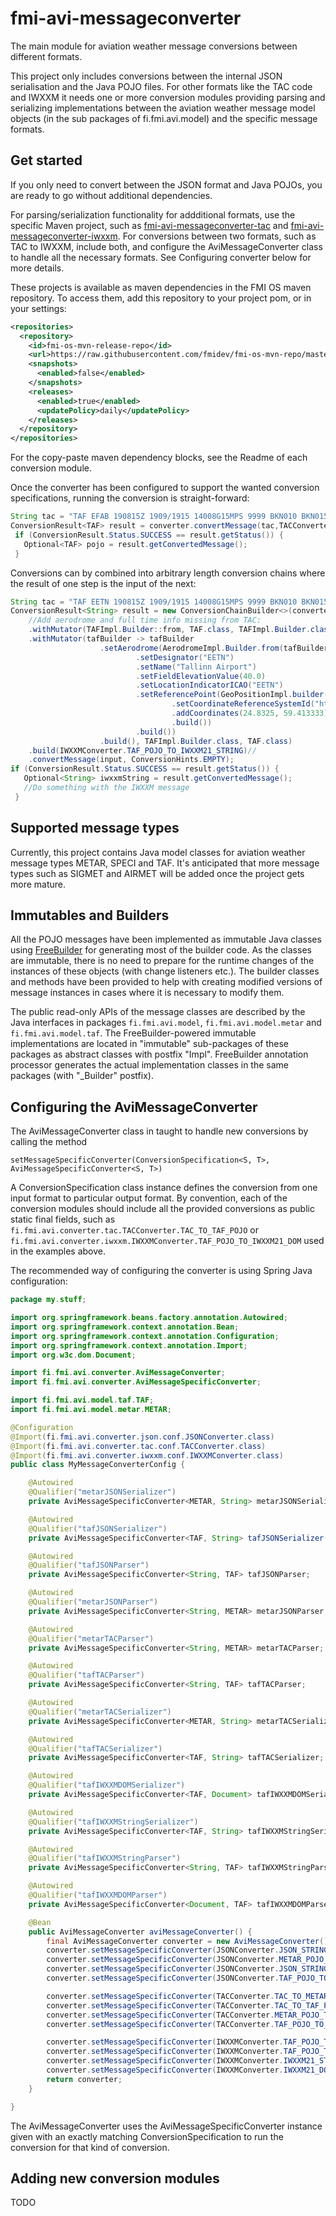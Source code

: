 # fmi-avi-messageconverter
The main module for aviation weather message conversions between different formats.

This project only includes conversions between the internal JSON serialisation and the 
Java POJO files. For other formats like the TAC code and IWXXM it needs one or more conversion modules providing parsing 
and serializing implementations between the aviation weather message model objects 
(in the sub packages of fi.fmi.avi.model) and the specific message formats.

## Get started
If you only need to convert between the JSON format and Java POJOs, you are ready to go
without additional dependencies.

For parsing/serialization functionality for addditional formats, use the specific Maven project, such as
[fmi-avi-messageconverter-tac](https://github.com/fmidev/fmi-avi-messageconverter-tac) and 
[fmi-avi-messageconverter-iwxxm](https://github.com/fmidev/fmi-avi-messageconverter-iwxxm). For 
conversions between two formats, such as TAC to IWXXM, include both, and configure the 
AviMessageConverter class to handle all the necessary formats. See Configuring converter 
below for more details.

These projects is available as maven dependencies in the FMI OS maven repository. To access them, 
add this repository to your project pom, or in your settings:

```xml
<repositories>
  <repository>
    <id>fmi-os-mvn-release-repo</id>
    <url>https://raw.githubusercontent.com/fmidev/fmi-os-mvn-repo/master</url>
    <snapshots>
      <enabled>false</enabled>
    </snapshots>
    <releases>
      <enabled>true</enabled>
      <updatePolicy>daily</updatePolicy>
    </releases>
  </repository>
</repositories>
``` 

For the copy-paste maven dependency blocks, see the Readme of each conversion module.

Once the converter has been configured to support the wanted conversion specifications, running 
the conversion is straight-forward:



```java
String tac = "TAF EFAB 190815Z 1909/1915 14008G15MPS 9999 BKN010 BKN015=";
ConversionResult<TAF> result = converter.convertMessage(tac,TACConverter.TAC_TO_TAF_POJO);
 if (ConversionResult.Status.SUCCESS == result.getStatus()) {
   Optional<TAF> pojo = result.getConvertedMessage();
 }
```

Conversions can by combined into arbitrary length conversion chains where the result of one step is the input of the next:

```java
String tac = "TAF EETN 190815Z 1909/1915 14008G15MPS 9999 BKN010 BKN015=";
ConversionResult<String> result = new ConversionChainBuilder<>(converter, TACConverter.TAC_TO_IMMUTABLE_TAF_POJO)
    //Add aerodrome and full time info missing from TAC:
    .withMutator(TAFImpl.Builder::from, TAF.class, TAFImpl.Builder.class)
    .withMutator(tafBuilder -> tafBuilder
                    .setAerodrome(AerodromeImpl.Builder.from(tafBuilder.getAerodrome())
                            .setDesignator("EETN")
                            .setName("Tallinn Airport")
                            .setFieldElevationValue(40.0)
                            .setLocationIndicatorICAO("EETN")
                            .setReferencePoint(GeoPositionImpl.builder()
                                    .setCoordinateReferenceSystemId("http://www.opengis.net/def/crs/EPSG/0/4326")
                                    .addCoordinates(24.8325, 59.413333)
                                    .build())
                            .build())
                    .build(), TAFImpl.Builder.class, TAF.class)
    .build(IWXXMConverter.TAF_POJO_TO_IWXXM21_STRING)//
    .convertMessage(input, ConversionHints.EMPTY);
if (ConversionResult.Status.SUCCESS == result.getStatus()) {
   Optional<String> iwxxmString = result.getConvertedMessage();
   //Do something with the IWXXM message
 }
```

## Supported message types
Currently, this project contains Java model classes for aviation weather message types METAR, SPECI and TAF. It's anticipated 
that more message types such as SIGMET and AIRMET will be added once the project gets more mature.

## Immutables and Builders

All the POJO messages have been implemented as immutable Java classes using [FreeBuilder](https://github.com/inferred/FreeBuilder) 
for generating most of the builder code. As the classes are immutable, there is no need to prepare for the
runtime changes of the instances of these objects (with change listeners etc.). The builder classes and methods
have been provided to help with creating modified versions of message instances in cases where it is
necessary to modify them.

The public read-only APIs of the message classes are described by the Java interfaces in packages
```fi.fmi.avi.model```, ```fi.fmi.avi.model.metar``` and ```fi.fmi.avi.model.taf```. The 
FreeBuilder-powered immutable implementations are located in "immutable" sub-packages of these packages as 
abstract classes with postfix "Impl". FreeBuilder annotation processor generates the actual 
implementation classes in the same packages (with "_Builder" postfix).

## Configuring the AviMessageConverter
The AviMessageConverter class in taught to handle new conversions by calling the method 

`setMessageSpecificConverter(ConversionSpecification<S, T>, AviMessageSpecificConverter<S, T>)`

A ConversionSpecification class instance defines the conversion from one input format to particular output format.
By convention, each of the conversion modules should include all the provided conversions as public static final
fields, such as `fi.fmi.avi.converter.tac.TACConverter.TAC_TO_TAF_POJO` or 
`fi.fmi.avi.converter.iwxxm.IWXXMConverter.TAF_POJO_TO_IWXXM21_DOM` used in the examples above.

The recommended way of configuring the converter is using Spring Java configuration:

```java
package my.stuff;

import org.springframework.beans.factory.annotation.Autowired;
import org.springframework.context.annotation.Bean;
import org.springframework.context.annotation.Configuration;
import org.springframework.context.annotation.Import;
import org.w3c.dom.Document;

import fi.fmi.avi.converter.AviMessageConverter;
import fi.fmi.avi.converter.AviMessageSpecificConverter;

import fi.fmi.avi.model.taf.TAF;
import fi.fmi.avi.model.metar.METAR;

@Configuration
@Import(fi.fmi.avi.converter.json.conf.JSONConverter.class)
@Import(fi.fmi.avi.converter.tac.conf.TACConverter.class)
@Import(fi.fmi.avi.converter.iwxxm.conf.IWXXMConverter.class)
public class MyMessageConverterConfig {

    @Autowired
    @Qualifier("metarJSONSerializer")
    private AviMessageSpecificConverter<METAR, String> metarJSONSerializer;

    @Autowired
    @Qualifier("tafJSONSerializer")
    private AviMessageSpecificConverter<TAF, String> tafJSONSerializer();

    @Autowired
    @Qualifier("tafJSONParser")
    private AviMessageSpecificConverter<String, TAF> tafJSONParser;

    @Autowired
    @Qualifier("metarJSONParser")
    private AviMessageSpecificConverter<String, METAR> metarJSONParser;

    @Autowired
    @Qualifier("metarTACParser")
    private AviMessageSpecificConverter<String, METAR> metarTACParser;

    @Autowired
    @Qualifier("tafTACParser")
    private AviMessageSpecificConverter<String, TAF> tafTACParser;

    @Autowired
    @Qualifier("metarTACSerializer")
    private AviMessageSpecificConverter<METAR, String> metarTACSerializer;

    @Autowired
    @Qualifier("tafTACSerializer")
    private AviMessageSpecificConverter<TAF, String> tafTACSerializer;

    @Autowired
    @Qualifier("tafIWXXMDOMSerializer")
    private AviMessageSpecificConverter<TAF, Document> tafIWXXMDOMSerializer;

    @Autowired
    @Qualifier("tafIWXXMStringSerializer")
    private AviMessageSpecificConverter<TAF, String> tafIWXXMStringSerializer;

    @Autowired
    @Qualifier("tafIWXXMStringParser")
    private AviMessageSpecificConverter<String, TAF> tafIWXXMStringParser;

    @Autowired
    @Qualifier("tafIWXXMDOMParser")
    private AviMessageSpecificConverter<Document, TAF> tafIWXXMDOMParser;

    @Bean
    public AviMessageConverter aviMessageConverter() {
        final AviMessageConverter converter = new AviMessageConverter();
        converter.setMessageSpecificConverter(JSONConverter.JSON_STRING_TO_METAR_POJO, metarJSONParser);
        converter.setMessageSpecificConverter(JSONConverter.METAR_POJO_TO_JSON_STRING, metarJSONSerializer);
        converter.setMessageSpecificConverter(JSONConverter.JSON_STRING_TO_TAF_POJO, tafJSONParser);
        converter.setMessageSpecificConverter(JSONConverter.TAF_POJO_TO_JSON_STRING, tafJSONSerializer);

        converter.setMessageSpecificConverter(TACConverter.TAC_TO_METAR_POJO, metarTACParser);
        converter.setMessageSpecificConverter(TACConverter.TAC_TO_TAF_POJO, tafTACParser);
        converter.setMessageSpecificConverter(TACConverter.METAR_POJO_TO_TAC, metarTACSerializer);
        converter.setMessageSpecificConverter(TACConverter.TAF_POJO_TO_TAC, tafTACSerializer);

        converter.setMessageSpecificConverter(IWXXMConverter.TAF_POJO_TO_IWXXM21_DOM, tafIWXXMDOMSerializer);
        converter.setMessageSpecificConverter(IWXXMConverter.TAF_POJO_TO_IWXXM21_STRING, tafIWXXMStringSerializer);
        converter.setMessageSpecificConverter(IWXXMConverter.IWXXM21_STRING_TO_TAF_POJO, tafIWXXMStringParser);
        converter.setMessageSpecificConverter(IWXXMConverter.IWXXM21_DOM_TO_TAF_POJO, tafIWXXMDOMParser);
        return converter;
    }

}
```

The AviMessageConverter uses the AviMessageSpecificConverter instance given with an exactly matching 
ConversionSpecification to run the conversion for that kind of conversion.
  
## Adding new conversion modules
TODO 
